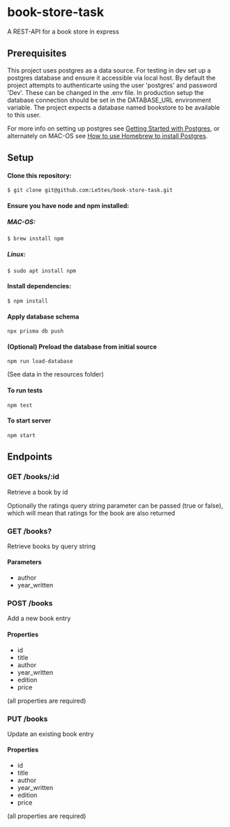 # book-store-task
A REST-API for a book store in express

## Prerequisites
This project uses postgres as a data source. For testing in dev set up a postgres database and ensure it accessible via local host. 
By default the project attempts to authenticarte using the user 'postgres' and password 'Dev'. These can be changed in the .env file.
In production setup the database connection should be set in the DATABASE_URL environment variable.
The project expects a database named bookstore to be available to this user.

For more info on setting up postgres see [Getting Started with Postgres](https://www.postgresqltutorial.com/postgresql-getting-started/), 
or alternately on MAC-OS see [How to use Homebrew to install Postgres](https://wiki.postgresql.org/wiki/Homebrew).

## Setup
#### Clone this repository:
``` $ git clone git@github.com:Le5tes/book-store-task.git ```
#### Ensure you have node and npm installed:
##### MAC-OS: 
``` $ brew install npm ```
##### Linux: 
``` $ sudo apt install npm ```

#### Install dependencies: 
``` $ npm install ```

#### Apply database schema
```npx prisma db push```

#### (Optional) Preload the database from initial source 
```npm run load-database```

(See data in the resources folder)

#### To run tests
```npm test```

#### To start server
```npm start```

## Endpoints
### GET /books/:id
Retrieve a book by id

Optionally the ratings query string parameter can be passed (true or false), which will mean that ratings 
for the book are also returned

### GET /books?
Retrieve books by query string
#### Parameters
- author
- year_written

### POST /books
Add a new book entry
#### Properties
- id
- title
- author
- year_written
- edition
- price

(all properties are required)

### PUT /books
Update an existing book entry
#### Properties
- id
- title
- author
- year_written
- edition
- price

(all properties are required)
